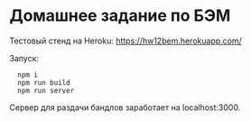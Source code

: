 # Домашнее задание по БЭМ

Тестовый стенд на Heroku: https://hw12bem.herokuapp.com/

Запуск:

```
  npm i
  npm run build
  npm run server
```

Сервер для раздачи бандлов заработает на localhost:3000.
